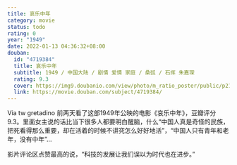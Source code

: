 ```yaml
---
title: 哀乐中年
category: movie
status: todo
rating: 0
year: "1949"
date: 2022-01-13 04:36:32+08:00
douban:
  id: "4719384"
  title: 哀乐中年
  subtitle: 1949 / 中国大陆 / 剧情 爱情 家庭 / 桑弧 / 石挥 朱嘉琛
  rating: 9.3
  cover: https://img9.doubanio.com/view/photo/m_ratio_poster/public/p2151942226.jpg
  link: https://movie.douban.com/subject/4719384/
---
```


Via tw gretadino 前两天看了这部1949年公映的电影《哀乐中年》，豆瓣评分9.3。里面女主说的话比当下很多人都要明白醒脑，什么“中国人真是奇怪的民族，把死看得那么重要，却在活着的时候不讲究怎么好好地活”，“中国人只有青年和老年，没有中年”…

影片评论区点赞最高的说，“科技的发展让我们误以为时代也在进步。”
